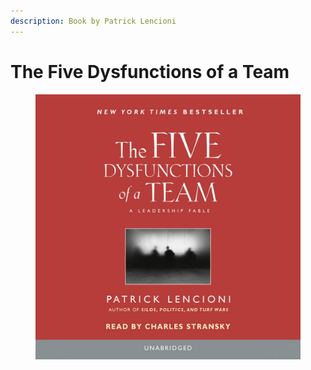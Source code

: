 ```yaml
---
description: Book by Patrick Lencioni
---
```


# The Five Dysfunctions of a Team

<figure><img src="../../../.gitbook/assets/five dysfunctions of a Team.jpeg" alt=""><figcaption></figcaption></figure>
